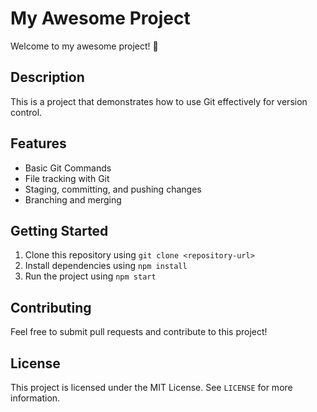 # My Awesome Project 

Welcome to my awesome project! 🚀

## Description

This is a project that demonstrates how to use Git effectively for version control.

## Features

- Basic Git Commands
- File tracking with Git
- Staging, committing, and pushing changes
- Branching and merging

## Getting Started

1. Clone this repository using `git clone <repository-url>`
2. Install dependencies using `npm install`
3. Run the project using `npm start`

## Contributing

Feel free to submit pull requests and contribute to this project!

## License

This project is licensed under the MIT License. See `LICENSE` for more information.
